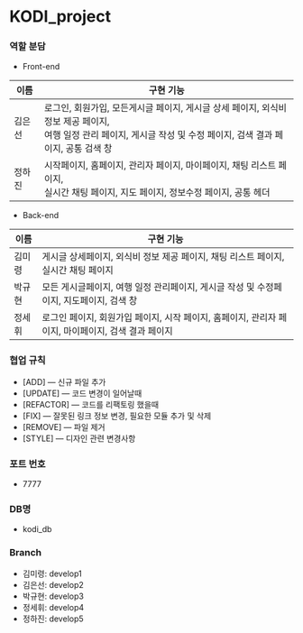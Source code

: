 # KODI_project
### 역할 분담
- Front-end </br>

|이름|구현 기능|
|----|----|
|김은선|로그인, 회원가입, 모든게시글 페이지, 게시글 상세 페이지, 외식비 정보 제공 페이지,</br> 여행 일정 관리 페이지, 게시글 작성 및 수정 페이지, 검색 결과 페이지, 공통 검색 창|
|정하진|시작페이지, 홈페이지, 관리자 페이지, 마이페이지, 채팅 리스트 페이지, </br>실시간 채팅 페이지, 지도 페이지, 정보수정 페이지, 공통 헤더|

- Back-end </br>

|이름|구현 기능|
|----|----|
|김미령|게시글 상세페이지, 외식비 정보 제공 페이지, 채팅 리스트 페이지, 실시간 채팅 페이지|
|박규현|모든 게시글페이지, 여행 일정 관리페이지, 게시글 작성 및 수정페이지, 지도페이지, 검색 창|
|정세휘|로그인 페이지, 회원가입 페이지, 시작 페이지, 홈페이지, 관리자 페이지, 마이페이지, 검색 결과 페이지|

### 협업 규칙
- [ADD] — 신규 파일 추가
- [UPDATE] — 코드 변경이 일어날때
- [REFACTOR] — 코드를 리팩토링 했을때
- [FIX] — 잘못된 링크 정보 변경, 필요한 모듈 추가 및 삭제
- [REMOVE] — 파일 제거
- [STYLE] — 디자인 관련 변경사항

### 포트 번호
- 7777

### DB명
- kodi_db

### Branch
- 김미령: develop1
- 김은선: develop2
- 박규현: develop3
- 정세휘: develop4
- 정하진: develop5
